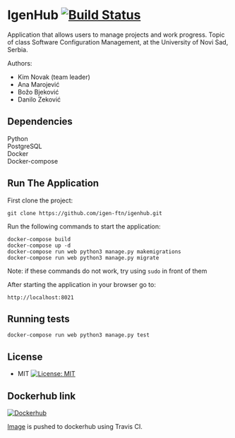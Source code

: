 # IgenHub  [![Build Status](https://travis-ci.org/igen-ftn/igenhub.svg?branch=master)](https://travis-ci.org/igen-ftn/igenhub)
Application that allows users to manage projects and work progress. Topic of class Software Configuration Management, at the University of Novi Sad, Serbia.

Authors:
* Kim Novak (team leader)
* Ana Marojević
* Božo Bjeković
* Danilo Zeković

## Dependencies
Python     
PostgreSQL    
Docker    
Docker-compose

## Run The Application

First clone the project:
```
git clone https://github.com/igen-ftn/igenhub.git
```

Run the following commands to start the application:
```
docker-compose build
docker-compose up -d
docker-compose run web python3 manage.py makemigrations
docker-compose run web python3 manage.py migrate
```
Note: if these commands do not work, try using `sudo` in front of them  

After starting the application in your browser go to:
```
http://localhost:8021
```
## Running tests
```
docker-compose run web python3 manage.py test
```
## License

* MIT
[![License: MIT](https://img.shields.io/badge/License-MIT-yellow.svg)](https://opensource.org/licenses/MIT)

## Dockerhub link
[![Dockerhub](https://www.docker.com/sites/default/files/Dockerized%20Apps_icon.png)](https://hub.docker.com/r/kimnovak/igenhub/)

[Image](https://hub.docker.com/r/kimnovak/igenhub/) is pushed to dockerhub using Travis CI.
